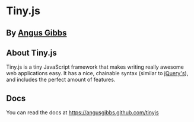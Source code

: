 # Tiny.js
## By [Angus Gibbs](http://angusgibbs.com)

## About Tiny.js
Tiny.js is a tiny JavaScript framework that makes writing really awesome web applications easy. It has a nice, chainable syntax (similar to [jQuery's](http://jquery.com)), and includes the perfect amount of features.

## Docs
You can read the docs at https://angusgibbs.github.com/tinyjs